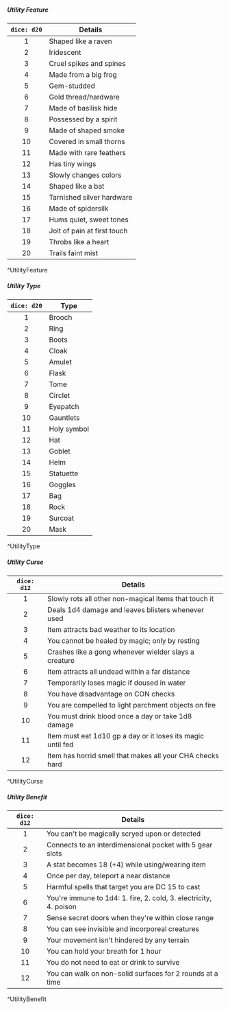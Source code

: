 ##### Utility Feature
| `dice: d20` | Details                     |
|:-----------:| --------------------------- |
|      1      | Shaped like a raven         |
|      2      | Iridescent                  |
|      3      | Cruel spikes and spines     |
|      4      | Made from a big frog        |
|      5      | Gem-studded                 |
|      6      | Gold thread/hardware        |
|      7      | Made of basilisk hide       |
|      8      | Possessed by a spirit       |
|      9      | Made of shaped smoke        |
|     10      | Covered in small thorns     |
|     11      | Made with rare feathers     |
|     12      | Has tiny wings              |
|     13      | Slowly changes colors       |
|     14      | Shaped like a bat           |
|     15      | Tarnished silver hardware   |
|     16      | Made of spidersilk          |
|     17      | Hums quiet, sweet tones     |
|     18      | Jolt of pain at first touch |
|     19      | Throbs like a heart         |
|     20      | Trails faint mist           |
^UtilityFeature

##### Utility Type
| `dice: d20` | Type        |
|:-----------:| ----------- |
|      1      | Brooch      |
|      2      | Ring        |
|      3      | Boots       |
|      4      | Cloak       |
|      5      | Amulet      |
|      6      | Flask       |
|      7      | Tome        |
|      8      | Circlet     |
|      9      | Eyepatch    |
|     10      | Gauntlets   |
|     11      | Holy symbol |
|     12      | Hat         |
|     13      | Goblet      |
|     14      | Helm        |
|     15      | Statuette   |
|     16      | Goggles     |
|     17      | Bag         |
|     18      | Rock        |
|     19      | Surcoat     |
|     20      | Mask        |
^UtilityType

##### Utility Curse
| `dice: d12` | Details                                                     |
|:-----------:| ----------------------------------------------------------- |
|      1      | Slowly rots all other non-magical items that touch it       |
|      2      | Deals 1d4 damage and leaves blisters whenever used          |
|      3      | Item attracts bad weather to its location                   |
|      4      | You cannot be healed by magic; only by resting              |
|      5      | Crashes like a gong whenever wielder slays a creature       |
|      6      | Item attracts all undead within a far distance              |
|      7      | Temporarily loses magic if doused in water                  |
|      8      | You have disadvantage on CON checks                         |
|      9      | You are compelled to light parchment objects on fire        |
|     10      | You must drink blood once a day or take 1d8 damage          |
|     11      | Item must eat 1d10 gp a day or it loses its magic until fed |
|     12      | Item has horrid smell that makes all your CHA checks hard   |
^UtilityCurse

##### Utility Benefit
| `dice: d12` | Details                                                           |
|:-----------:| ----------------------------------------------------------------- |
|      1      | You can't be magically scryed upon or detected                    |
|      2      | Connects to an interdimensional pocket with 5 gear slots          |
|      3      | A stat becomes 18 (+4) while using/wearing item                   |
|      4      | Once per day, teleport a near distance                            |
|      5      | Harmful spells that target you are DC 15 to cast                  |
|      6      | You're immune to 1d4: 1. fire, 2. cold, 3. electricity, 4. poison |
|      7      | Sense secret doors when they're within close range                |
|      8      | You can see invisible and incorporeal creatures                   |
|      9      | Your movement isn't hindered by any terrain                       |
|     10      | You can hold your breath for 1 hour                               |
|     11      | You do not need to eat or drink to survive                        |
|     12      | You can walk on non-solid surfaces for 2 rounds at a time         |
^UtilityBenefit

